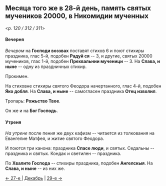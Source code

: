 
## Месяца того же в 28-й день, память святых мучеников 20000, в Никомидии мученных  

<*p. 120 / 312 / 311*>

#### Вечерня

*Вечером* на **Господи воззвах** поставят стихов 6 и поют стихиры праздника, глас 5-й, подобен **Радуй ся** -- 3, 
и другие, святых 20000 мучеников, глас 1-й, подобен **Прехвальнии мученици** -- 3. 
На **Слава, и ныне** -- одну из праздничных стихир. 

Прокимен. 

На стиховне стихиры святого Феодора начертанного, глас 4-й, подобен **Яко добля**. 
На **Слава, и ныне** -- самогласен праздника **Отец изволил**. 

Тропарь: **Рожьство Твое**. 

Он же и на **Бог Господь**.  

#### Утреня

*На утрене* после пения же двух кафизм -- читается из толкования на Евангелие Матфея, 
и житие святого Феодора. 

И поются три канона: праздника **Спасе люди**, и святых. 
Седальны -- праздника и святых. 
Кондак и светилен -- праздника. 

По **Хвалите Господа** -- стихиры праздника, подобен **Ангелскыя**. 
На **Слава, и ныне** -- из них же. 

[← 27-е ](12_27_AST.ru.md) | [Декабрь](README.md#28-й) | [29-е →](12_29_AST.ru.md)
